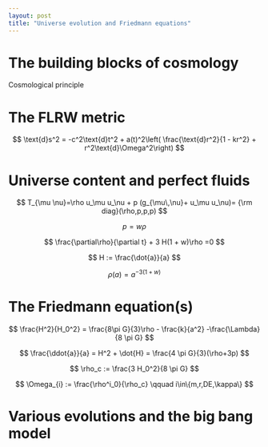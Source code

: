 ```yaml
---
layout: post
title: "Universe evolution and Friedmann equations"
---
```


# The building blocks of cosmology

Cosmological principle 

# The FLRW metric

$$ 
\text{d}s^2 = -c^2\text{d}t^2 + a(t)^2\left( \frac{\text{d}r^2}{1 - kr^2}  + r^2\text{d}\Omega^2\right) 
$$

# Universe content and perfect fluids

$$    T_{\mu \nu}=\rho u_\mu u_\nu + p (g_{\mu\,\nu}+ u_\mu u_\nu)= {\rm diag}(\rho,p,p,p)
$$


$$
p=w\rho
$$

$$
\frac{\partial\rho}{\partial t} + 3 H(1 + w)\rho =0
$$

$$
H := \frac{\dot{a}}{a}
$$

$$
\rho(a) =  a^{-3(1+w)}
$$

# The Friedmann equation(s)

$$ \frac{H^2}{H_0^2} = \frac{8\pi G}{3}\rho - \frac{k}{a^2} -\frac{\Lambda}{8 \pi G} $$

$$
\frac{\ddot{a}}{a} = H^2 + \dot{H} = \frac{4 \pi G}{3}(\rho+3p)
$$

$$
\rho_c := \frac{3 H_0^2}{8 \pi G}
$$

$$
\Omega_{i} := \frac{\rho^i_0}{\rho_c} \qquad i\in\{m,r,DE,\kappa\}
$$
# Various evolutions and the big bang model